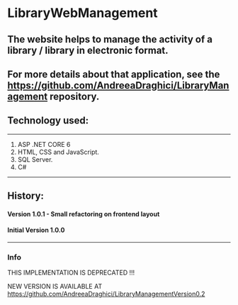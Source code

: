 # LibraryWebManagement

The website helps to manage the activity of a library / library in electronic format.
------------

## For more details about that application, see the https://github.com/AndreeaDraghici/LibraryManagement repository.

## Technology used:
---
1.  ASP .NET CORE 6
2.  HTML, CSS and JavaScript.
3.  SQL Server.
4.  C# 


----------
## History:

#### Version 1.0.1 - Small refactoring on frontend layout

#### Initial Version 1.0.0

----------------

### Info

THIS IMPLEMENTATION IS DEPRECATED !!!

NEW VERSION IS AVAILABLE AT https://github.com/AndreeaDraghici/LibraryManagementVersion0.2
